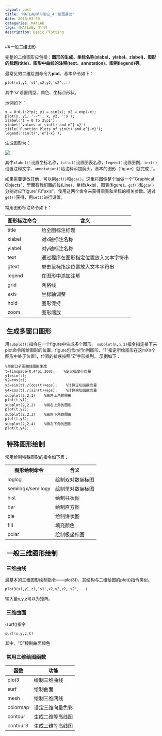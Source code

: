 ```yaml
---
layout: post
title: "MATLAB学习笔记_4：绘图基础"
date: 2018-03-30
categories: MATLAB
tags: [MATLAB, 学习]
description: Basic Plotting
---
```


##一般二维图形

完整的二维图形应包括：**图形的生成、坐标名称(xlabel、ylabel、zlabel)、图形的标题(title)、图形中曲线的注释(text、annotation)、图例(legend)等**。

最常见的二维绘图命令为**plot**，基本命令如下：
```
plot(x1,y1,'s1',x2,y2,'s2'...)
```
其中'si'设置线型、颜色、坐标点形状。

示例如下：
```
x = 0:0.1:2*pi; y1 = sin(x); y2 = exp(-x);
plot(x, y1, '--*', x, y2, ':o');
xlabel('t = 0 to 2\pi');
ylabel('values of sin(t) and e^{-x}')
title('Function Plots of sin(t) and e^{-x}');
legend('sin(t)','e^{-x}');
```

生成图形为：

![](http://oxt33qs1f.bkt.clouddn.com/plot_1.png)

其中```xlabel()```设置坐标名称，```title()```设置图表名称，```legend()```设置图例，```text()```设置注释文字、```annotation()```给注释添加箭头，基本的图形（figure）就完成了。

如果需要更改其他，可以用```gcf()```和```gca()```。这里将图像整个当做一个"Graphical Objects"，里面有我们画的线(Line)，坐标(Axis)，图表(figure)。```gcf()```和```gca()```分别对应"figure"和"axis"，使用这两个命令来获得图表和坐标的相关参数。通过```get()```获得，用```set()```进行设置。

常用图形标注命令如下：

| 图形标注命令 | 含义 |
| --- | --- |
| title | 给全图标注标题 |
| xlabel | 对x轴标注名称 |
| ylabel | 对y轴标注名称 |
| text | 通过程序在图形指定位置放入文本字符串 |
| gtext | 单击鼠标指定位置放入文本字符串 |
| legend | 在图形中添加注解 |
| grid | 网格线 |
| axis | 坐标轴调整 |
| hold | 图形保持 |
| zoom | 图形缩放 |

##  生成多窗口图形

用```subplot()```指令在一个figure中生成多个图形。
```subplot(m,n,1)```指令指定接下来plot命令所绘图形的位置，figure包含m行n列图形，“1”指定所绘图形在这mXn个图形中处于位置1，位置的排序按照“Z”字形排列。
示例如下：

```
%单窗口子图曲线图形生成
t=linspace(0,4*pi,100);    %定义弧度行向量
y1=sin(t);    
y2=cos(t);
y3=sin(t)./(cos(t)+eps);    %计算正切函数向量
y4=cos(t)./(sin(t)+eps);    %计算余切函数向量
subplot(2,2,1)    %画左上角的图形
plot(t,y1);
subplot(2,2,2)    %画右上角的图形
plot(t,y2);
subplot(2,2,3)    %画左下角的图形
plot(t,y3);
subplot(2,2,4)    %画右下角的图形
plot(t,y4);
```

##  特殊图形绘制

常用绘制特殊图形的指令如下表：

| 图形绘制命令 | 含义 |
| --- | --- |
| loglog | 绘制双对数坐标图 |
| semilogx/semilogy | 绘制单对数坐标图 |
| hist | 绘制柱状图 |
| bar | 绘制直方图 |
| pie | 绘制饼状图 |
| fill | 填充颜色 |
| polar | 绘制极坐标图 |

##  一般三维图形绘制

###  三维曲线

最基本的三维图形绘制指令——plot3()，其结构与二维绘图的plot()指令类似。

```plot3(x1,y1,z1,'s1',x2,y2,z2,'s2',...)```

输入量x,y,z可以为矩阵。

###  三维曲面

·surf()指令

```surf(x,y,z,C)```

其中，“C”控制曲面颜色

###  常用三维绘图函数

| 函数 | 功能 |
| --- | --- |
| plot3 | 绘制三维曲线 |
| surf | 绘制曲面 |
| mesh | 绘制三维网线 |
| colormap | 设定三维向量色彩 |
| contour | 生成二维等高线图 |
| contour3 | 生成三维等高线图 |



